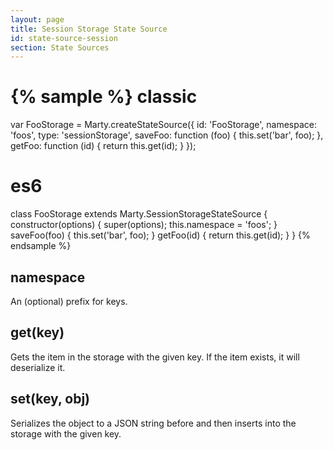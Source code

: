 ```yaml
---
layout: page
title: Session Storage State Source
id: state-source-session
section: State Sources
---
```


{% sample %}
classic
=======
var FooStorage = Marty.createStateSource({
  id: 'FooStorage',
  namespace: 'foos',
  type: 'sessionStorage',
  saveFoo: function (foo) {
    this.set('bar', foo);
  },
  getFoo: function (id) {
    return this.get(id);
  }
});

es6
===
class FooStorage extends Marty.SessionStorageStateSource {
  constructor(options) {
    super(options);
    this.namespace = 'foos';
  }
  saveFoo(foo) {
    this.set('bar', foo);
  }
  getFoo(id) {
    return this.get(id);
  }
}
{% endsample %}

<h2 id="namespace">namespace</h2>

An (optional) prefix for keys.

<h2 id="get">get(key)</h2>

Gets the item in the storage with the given key. If the item exists, it will deserialize it.

<h2 id="set">set(key, obj)</h2>

Serializes the object to a JSON string before and then inserts into the storage with the given key.